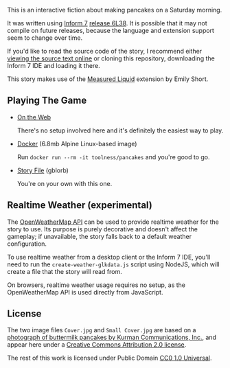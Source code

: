 This is an interactive fiction about making pancakes on a Saturday
morning.

It was written using [Inform 7][] [release 6L38][]. It is possible that it
may not compile on future releases, because the language and extension
support seem to change over time.

If you'd like to read the source code of the story, I recommend
either [viewing the source text online][] or cloning this repository,
downloading the Inform 7 IDE and loading it there.

This story makes use of the [Measured Liquid][] extension by Emily Short.

## Playing The Game

* [On the Web](http://toolness.github.io/pancakes/)

  There's no setup involved here and it's definitely the easiest way to play.

* [Docker](https://hub.docker.com/r/toolness/pancakes/) (6.8mb Alpine Linux-based image)
  
  Run `docker run --rm -it toolness/pancakes` and you're good to go.

* [Story File](http://toolness.github.io/pancakes/Pancakes.materials/Release/Pancakes.gblorb) (gblorb)

  You're on your own with this one.

## Realtime Weather (experimental)

The [OpenWeatherMap API][] can be used to provide realtime weather for
the story to use. Its purpose is purely decorative and doesn't affect
the gameplay; if unavailable, the story falls back to a default weather
configuration.

To use realtime weather from a desktop client or the Inform 7 IDE, you'll
need to run the `create-weather-glkdata.js` script using NodeJS, which
will create a file that the story will read from.

On browsers, realtime weather usage requires no setup, as the
OpenWeatherMap API is used directly from JavaScript.

## License

The two image files `Cover.jpg` and `Small Cover.jpg` are based on a
[photograph of buttermilk pancakes by Kurman Communications, Inc.][photo],
and appear here under a [Creative Commons Attribution 2.0 license][ccby].

The rest of this work is licensed under Public Domain
[CC0 1.0 Universal][cczero].

[Inform 7]: http://inform7.com/
[release 6L38]: http://inform7.com/download/release/6L38/
[viewing the source text online]: http://toolness.github.io/pancakes/Pancakes.materials/Release/source.html
[Measured Liquid]: http://inform7.com/extensions/Emily%20Short/Measured%20Liquid/index.html
[photo]: https://www.flickr.com/photos/kurmanphotos/14136765763
[ccby]: https://creativecommons.org/licenses/by/2.0/
[cczero]: http://creativecommons.org/publicdomain/zero/1.0/
[OpenWeatherMap API]: http://openweathermap.org/api

